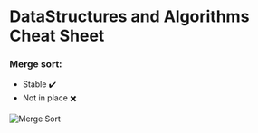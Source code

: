 # DataStructures and Algorithms Cheat Sheet

### Merge sort:
- Stable :heavy_check_mark:
- Not in place :heavy_multiplication_x:

 ![Merge Sort](https://upload.wikimedia.org/wikipedia/commons/thumb/c/cc/Merge-sort-example-300px.gif/220px-Merge-sort-example-300px.gif)
